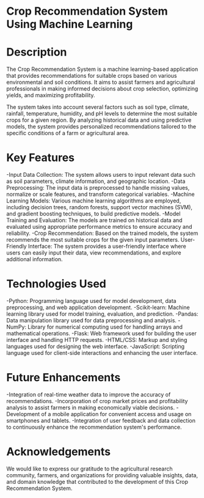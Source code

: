 # Crop Recommendation System Using Machine Learning

# Description

The Crop Recommendation System is a machine learning-based application that provides recommendations for suitable crops based on various environmental and soil conditions. It aims to assist farmers and agricultural professionals in making informed decisions about crop selection, optimizing yields, and maximizing profitability.

The system takes into account several factors such as soil type, climate, rainfall, temperature, humidity, and pH levels to determine the most suitable crops for a given region. By analyzing historical data and using predictive models, the system provides personalized recommendations tailored to the specific conditions of a farm or agricultural area.

# Key Features

-Input Data Collection: The system allows users to input relevant data such as soil parameters, climate information, and geographic location.
-Data Preprocessing: The input data is preprocessed to handle missing values, normalize or scale features, and transform categorical variables.
-Machine Learning Models: Various machine learning algorithms are employed, including decision trees, random forests, support vector machines (SVM), and gradient boosting     techniques, to build predictive models.
-Model Training and Evaluation: The models are trained on historical data and evaluated using appropriate performance metrics to ensure accuracy and reliability.
-Crop Recommendation: Based on the trained models, the system recommends the most suitable crops for the given input parameters.
User-Friendly Interface: The system provides a user-friendly interface where users can easily input their data, view recommendations, and explore additional information.

# Technologies Used

-Python: Programming language used for model development, data preprocessing, and web application development.
-Scikit-learn: Machine learning library used for model training, evaluation, and prediction.
-Pandas: Data manipulation library used for data preprocessing and analysis.
-NumPy: Library for numerical computing used for handling arrays and mathematical operations.
-Flask: Web framework used for building the user interface and handling HTTP requests.
-HTML/CSS: Markup and styling languages used for designing the web interface.
-JavaScript: Scripting language used for client-side interactions and enhancing the user interface.

# Future Enhancements

-Integration of real-time weather data to improve the accuracy of recommendations.
-Incorporation of crop market prices and profitability analysis to assist farmers in making economically viable decisions.
-Development of a mobile application for convenient access and usage on smartphones and tablets.
-Integration of user feedback and data collection to continuously enhance the recommendation system's performance.

# Acknowledgements

We would like to express our gratitude to the agricultural research community, farmers, and organizations for providing valuable insights, data, and domain knowledge that contributed to the development of this Crop Recommendation System.
